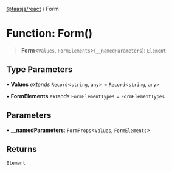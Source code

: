 [@faasjs/react](../README.md) / Form

# Function: Form()

> **Form**\<`Values`, `FormElements`\>(`__namedParameters`): `Element`

## Type Parameters

• **Values** *extends* `Record`\<`string`, `any`\> = `Record`\<`string`, `any`\>

• **FormElements** *extends* `FormElementTypes` = `FormElementTypes`

## Parameters

• **\_\_namedParameters**: `FormProps`\<`Values`, `FormElements`\>

## Returns

`Element`
